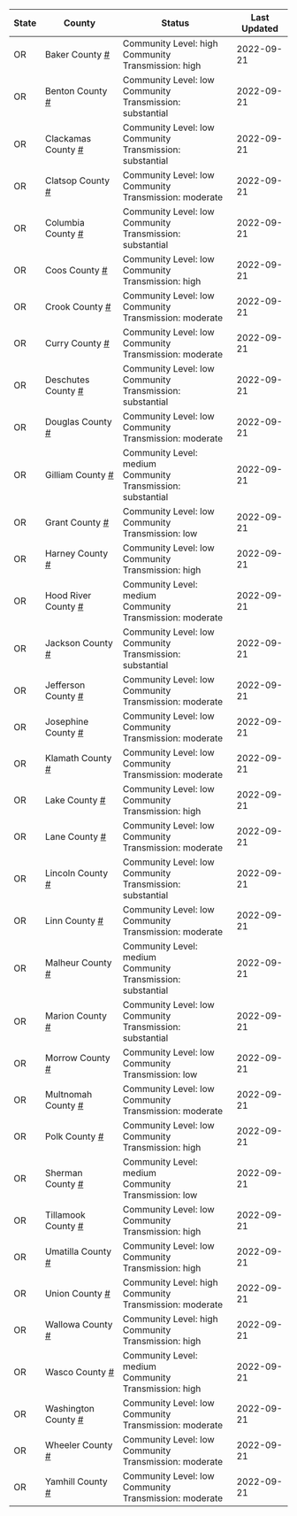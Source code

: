 State | County | Status | Last Updated
--- | --- | --- | --- 
OR | Baker County <a href="#baker_county">#</a> | <a name="baker_county"></a>Community Level: high<br/>Community Transmission: high | 2022-09-21
OR | Benton County <a href="#benton_county">#</a> | <a name="benton_county"></a>Community Level: low<br/>Community Transmission: substantial | 2022-09-21
OR | Clackamas County <a href="#clackamas_county">#</a> | <a name="clackamas_county"></a>Community Level: low<br/>Community Transmission: substantial | 2022-09-21
OR | Clatsop County <a href="#clatsop_county">#</a> | <a name="clatsop_county"></a>Community Level: low<br/>Community Transmission: moderate | 2022-09-21
OR | Columbia County <a href="#columbia_county">#</a> | <a name="columbia_county"></a>Community Level: low<br/>Community Transmission: substantial | 2022-09-21
OR | Coos County <a href="#coos_county">#</a> | <a name="coos_county"></a>Community Level: low<br/>Community Transmission: high | 2022-09-21
OR | Crook County <a href="#crook_county">#</a> | <a name="crook_county"></a>Community Level: low<br/>Community Transmission: moderate | 2022-09-21
OR | Curry County <a href="#curry_county">#</a> | <a name="curry_county"></a>Community Level: low<br/>Community Transmission: moderate | 2022-09-21
OR | Deschutes County <a href="#deschutes_county">#</a> | <a name="deschutes_county"></a>Community Level: low<br/>Community Transmission: substantial | 2022-09-21
OR | Douglas County <a href="#douglas_county">#</a> | <a name="douglas_county"></a>Community Level: low<br/>Community Transmission: moderate | 2022-09-21
OR | Gilliam County <a href="#gilliam_county">#</a> | <a name="gilliam_county"></a>Community Level: medium<br/>Community Transmission: substantial | 2022-09-21
OR | Grant County <a href="#grant_county">#</a> | <a name="grant_county"></a>Community Level: low<br/>Community Transmission: low | 2022-09-21
OR | Harney County <a href="#harney_county">#</a> | <a name="harney_county"></a>Community Level: low<br/>Community Transmission: high | 2022-09-21
OR | Hood River County <a href="#hood_river_county">#</a> | <a name="hood_river_county"></a>Community Level: medium<br/>Community Transmission: moderate | 2022-09-21
OR | Jackson County <a href="#jackson_county">#</a> | <a name="jackson_county"></a>Community Level: low<br/>Community Transmission: substantial | 2022-09-21
OR | Jefferson County <a href="#jefferson_county">#</a> | <a name="jefferson_county"></a>Community Level: low<br/>Community Transmission: moderate | 2022-09-21
OR | Josephine County <a href="#josephine_county">#</a> | <a name="josephine_county"></a>Community Level: low<br/>Community Transmission: moderate | 2022-09-21
OR | Klamath County <a href="#klamath_county">#</a> | <a name="klamath_county"></a>Community Level: low<br/>Community Transmission: moderate | 2022-09-21
OR | Lake County <a href="#lake_county">#</a> | <a name="lake_county"></a>Community Level: low<br/>Community Transmission: high | 2022-09-21
OR | Lane County <a href="#lane_county">#</a> | <a name="lane_county"></a>Community Level: low<br/>Community Transmission: moderate | 2022-09-21
OR | Lincoln County <a href="#lincoln_county">#</a> | <a name="lincoln_county"></a>Community Level: low<br/>Community Transmission: substantial | 2022-09-21
OR | Linn County <a href="#linn_county">#</a> | <a name="linn_county"></a>Community Level: low<br/>Community Transmission: moderate | 2022-09-21
OR | Malheur County <a href="#malheur_county">#</a> | <a name="malheur_county"></a>Community Level: medium<br/>Community Transmission: substantial | 2022-09-21
OR | Marion County <a href="#marion_county">#</a> | <a name="marion_county"></a>Community Level: low<br/>Community Transmission: substantial | 2022-09-21
OR | Morrow County <a href="#morrow_county">#</a> | <a name="morrow_county"></a>Community Level: low<br/>Community Transmission: low | 2022-09-21
OR | Multnomah County <a href="#multnomah_county">#</a> | <a name="multnomah_county"></a>Community Level: low<br/>Community Transmission: moderate | 2022-09-21
OR | Polk County <a href="#polk_county">#</a> | <a name="polk_county"></a>Community Level: low<br/>Community Transmission: high | 2022-09-21
OR | Sherman County <a href="#sherman_county">#</a> | <a name="sherman_county"></a>Community Level: medium<br/>Community Transmission: low | 2022-09-21
OR | Tillamook County <a href="#tillamook_county">#</a> | <a name="tillamook_county"></a>Community Level: low<br/>Community Transmission: high | 2022-09-21
OR | Umatilla County <a href="#umatilla_county">#</a> | <a name="umatilla_county"></a>Community Level: low<br/>Community Transmission: high | 2022-09-21
OR | Union County <a href="#union_county">#</a> | <a name="union_county"></a>Community Level: high<br/>Community Transmission: moderate | 2022-09-21
OR | Wallowa County <a href="#wallowa_county">#</a> | <a name="wallowa_county"></a>Community Level: high<br/>Community Transmission: high | 2022-09-21
OR | Wasco County <a href="#wasco_county">#</a> | <a name="wasco_county"></a>Community Level: medium<br/>Community Transmission: high | 2022-09-21
OR | Washington County <a href="#washington_county">#</a> | <a name="washington_county"></a>Community Level: low<br/>Community Transmission: moderate | 2022-09-21
OR | Wheeler County <a href="#wheeler_county">#</a> | <a name="wheeler_county"></a>Community Level: low<br/>Community Transmission: moderate | 2022-09-21
OR | Yamhill County <a href="#yamhill_county">#</a> | <a name="yamhill_county"></a>Community Level: low<br/>Community Transmission: moderate | 2022-09-21
